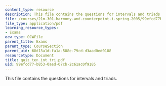 ```yaml
---
content_type: resource
description: This file contains the questions for intervals and triads.
file: /courses/21m-301-harmony-and-counterpoint-i-spring-2005/99efcd77b8530aed07cb2c61ac0f9185_quiz_ten_int_tri.pdf
file_type: application/pdf
learning_resource_types:
- Exams
ocw_type: OCWFile
parent_title: Exams
parent_type: CourseSection
parent_uid: 68d13a1d-fa1a-588e-79cd-d3aad0ed0188
resourcetype: Document
title: quiz_ten_int_tri.pdf
uid: 99efcd77-b853-0aed-07cb-2c61ac0f9185
---
```

This file contains the questions for intervals and triads.

